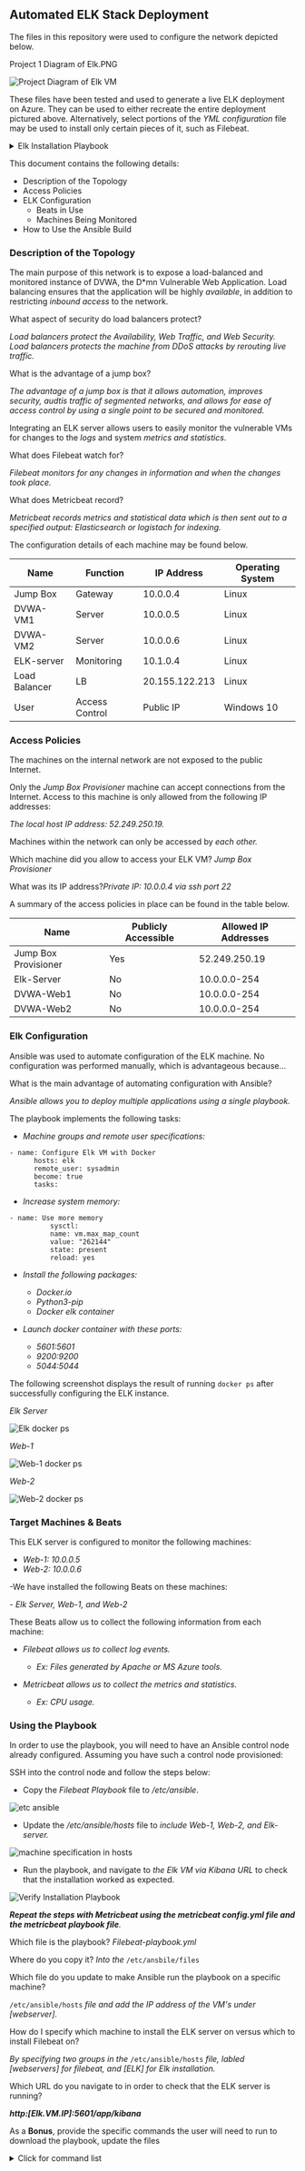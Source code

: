 ## Automated ELK Stack Deployment

The files in this repository were used to configure the network depicted below.

Project 1 Diagram of Elk.PNG

![Project Diagram of Elk VM](https://user-images.githubusercontent.com/88859779/141648701-d191b487-e6e7-418c-98d4-6789db64fc82.png)


These files have been tested and used to generate a live ELK deployment on Azure. They can be used to either recreate the entire deployment pictured above. Alternatively, select portions of the _YML configuration_ file may be used to install only certain pieces of it, such as Filebeat.

<details><summary>Elk Installation Playbook</summary>
```
---

	- name: Configure Elk VM with Docker
  	  hosts: elk
  	  remote_user: sysadmin
      become: true
  	  tasks:
    	# Use apt module
    - name: Install docker.io
      apt:
        update_cache: yes
        name: docker.io
        state: present

      `# Use apt module`
    - name: Install pip3
      apt:
        force_apt_get: yes
        name: python3-pip
        state: present

      `# Use pip module`
    - name: Install Docker python module
      pip:
        name: docker
        state: present

      `# Use sysctl module`
    - name: Use more memory
      sysctl:
        name: vm.max_map_count
        value: "262144"
        state: present
        reload: yes

      `# Use docker_container module`
    - name: download and launch a docker elk container
      docker_container:
        name: elk
        image: sebp/elk:761
        state: started
        restart_policy: always
        published_ports:
          - 5601:5601
          - 9200:9200
          - 5044:5044

      `# Use systemd module`
    - name: Enable service docker on boot
      systemd:
        name: docker
        `enabled: yes`
	```
</details>

This document contains the following details:
- Description of the Topology
- Access Policies
- ELK Configuration
  - Beats in Use
  - Machines Being Monitored
- How to Use the Ansible Build


### Description of the Topology

The main purpose of this network is to expose a load-balanced and monitored instance of DVWA, the D*mn Vulnerable Web Application.
Load balancing ensures that the application will be highly _available_, in addition to restricting _inbound access_ to the network.

What aspect of security do load balancers protect? 

_Load balancers protect the Availability, Web Traffic, and Web Security. Load balancers protects the machine from DDoS attacks by rerouting live traffic._

What is the advantage of a jump box? 

_The advantage of a jump box is that it allows automation, improves security, audtis traffic of segmented networks, and allows for ease of access control by using a single point to be secured and monitored._


Integrating an ELK server allows users to easily monitor the vulnerable VMs for changes to the _logs_ and system _metrics and statistics_.

What does Filebeat watch for? 

_Filebeat monitors for any changes in information and when the changes took place._

What does Metricbeat record?

_Metricbeat records metrics and statistical data which is then sent out to a specified output: Elasticsearch or logistach for indexing._

The configuration details of each machine may be found below.

| Name          | Function       | IP Address      | Operating System |
|---------------|----------------|-----------------|------------------|
| Jump Box      | Gateway        | 10.0.0.4        | Linux            |
| DVWA-VM1      | Server         | 10.0.0.5        | Linux            |
| DVWA-VM2      | Server         | 10.0.0.6        | Linux            |
| ELK-server    | Monitoring     | 10.1.0.4        | Linux            |
| Load Balancer | LB             | 20.155.122.213  | Linux            |
| User          | Access Control | Public IP       | Windows 10       |

### Access Policies

The machines on the internal network are not exposed to the public Internet. 

Only the _Jump Box Provisioner_ machine can accept connections from the Internet. Access to this machine is only allowed from the following IP addresses:

_The local host IP address: 52.249.250.19._

Machines within the network can only be accessed by _each other._

Which machine did you allow to access your ELK VM? _Jump Box Provisioner_

What was its IP address?_Private IP: 10.0.0.4 via ssh port 22_

A summary of the access policies in place can be found in the table below.

| Name                 | Publicly Accessible | Allowed IP Addresses     |
|----------------------|---------------------|--------------------------|
| Jump Box Provisioner | Yes                 | 52.249.250.19            |
| Elk-Server           | No                  | 10.0.0.0-254             |
| DVWA-Web1            | No                  | 10.0.0.0-254             |
| DVWA-Web2            | No                  | 10.0.0.0-254             |
                 

### Elk Configuration

Ansible was used to automate configuration of the ELK machine. No configuration was performed manually, which is advantageous because...

What is the main advantage of automating configuration with Ansible?

_Ansible allows you to deploy multiple applications using a single playbook._

The playbook implements the following tasks:

- _Machine groups and remote user specifications:_

```
- name: Configure Elk VM with Docker
  	  hosts: elk
  	  remote_user: sysadmin
 	  become: true
  	  tasks:
```

- _Increase system memory:_
```
- name: Use more memory
      	  sysctl:
       	  name: vm.max_map_count
          value: "262144"
          state: present
          reload: yes
```

- _Install the following packages:_
	- _Docker.io_
	- _Python3-pip_
	- _Docker elk container_

- _Launch docker container with these ports:_
	- _5601:5601_
	- _9200:9200_
	- _5044:5044_

The following screenshot displays the result of running `docker ps` after successfully configuring the ELK instance.

_Elk Server_

![Elk docker ps](https://user-images.githubusercontent.com/88859779/141648723-882227ce-22c8-4521-a094-df0c5f4fa1ad.png)

_Web-1_

![Web-1 docker ps](https://user-images.githubusercontent.com/88859779/141648732-1c7e4bc3-f227-42e1-b9d3-dd7ba5c99a59.png)

_Web-2_

![Web-2 docker ps](https://user-images.githubusercontent.com/88859779/141648736-7f19f795-81d6-49b0-93ab-47db01535420.png)

### Target Machines & Beats
This ELK server is configured to monitor the following machines:

- _Web-1: 10.0.0.5_
- _Web-2: 10.0.0.6_


-We have installed the following Beats on these machines:

_- Elk Server, Web-1, and Web-2_

These Beats allow us to collect the following information from each machine:

- _Filebeat allows us to collect log events._ 
	- _Ex: Files generated by Apache or MS Azure tools._

- _Metricbeat allows us to collect the metrics and statistics._
	- _Ex: CPU usage._



### Using the Playbook
In order to use the playbook, you will need to have an Ansible control node already configured. Assuming you have such a control node provisioned: 

SSH into the control node and follow the steps below:

- Copy the _Filebeat Playbook_ file to _/etc/ansible_.

![etc ansible](https://user-images.githubusercontent.com/88859779/141648775-1631eed9-c0ae-43f3-8f42-df14a638f1a1.png)

- Update the _/etc/ansible/hosts_ file to _include Web-1, Web-2, and Elk-server._

![machine specification in hosts](https://user-images.githubusercontent.com/88859779/141648782-6a2a6cc7-4c7d-4de8-b737-a484503d8f73.png)

- Run the playbook, and navigate to _the Elk VM via Kibana URL_ to check that the installation worked as expected.

![Verify Installation Playbook](https://user-images.githubusercontent.com/88859779/141648789-d77284ca-f13a-499c-ab4e-7f27ae353f6d.PNG)

_**Repeat the steps with Metricbeat using the metricbeat config.yml file and the metricbeat playbook file**._ 

Which file is the playbook? _Filebeat-playbook.yml_

Where do you copy it? _Into the_ `/etc/ansbile/files`

Which file do you update to make Ansible run the playbook on a specific machine? 

`/etc/ansible/hosts` _file and add the IP address of the VM's under [webserver]._

How do I specify which machine to install the ELK server on versus which to install Filebeat on?

_By specifying two groups in the_ `/etc/ansible/hosts` _file, labled [webservers] for filebeat, and [ELK] for Elk installation._

Which URL do you navigate to in order to check that the ELK server is running?

_**http:[Elk.VM.IP]:5601/app/kibana**_

As a **Bonus**, provide the specific commands the user will need to run to download the playbook, update the files

<details><summary>Click for command list</summary>
------Filebeat------

-First ssh into your ansible container by running the following command:
	`:~$ ssh -i [name of keygen] [user@ipaddress]`

- To create the filebeat-config.yml file run the following command:

`ansiblecontainer:~$ cd /etc/ansible/files`
`/etc/ansible/files# curl https://gist.githubusercontent.com/slape/5cc350109583af6cbe577bbcc0710c93/raw/eca603b72586fbe148c11f9c87bf96a63cb25760/Filebeat > /etc/ansible/filebeat-config.yml`


- Edit the file to servers info by running the following command:
	
	`/etc/ansible/files# nano filebeat-config.yml`

		output.elasticsearch: 
		hosts: ["10.1.0.4:9200"] #<- edit to ELK IP address
		username: "elastic"
		password: "changeme"
				&
		setup.kibana:
		host: "10.1.0.4:5601" #<- edit to ELK IP address

- To create the filebeat-playbook.yml file run the following command:
	`/etc/ansible# nano filebeat-playbook.yml`

- Configure the file to download the .deb file, install the .deb file, run the filebeat modules enable system, run the filebeat setup command, run the service filebeat start command, and to enable the filebeat service on boot. The configuration of the playbook should resemble:

---
		- name: Installing and Launch Filebeat
  		  hosts: webservers
  		  become: yes
  		  tasks:
    		# Use command module
  		- name: Download filebeat .deb file
    		  command: curl -L -O 		https://artifacts.elastic.co/downloads/beats/filebeat/filebeat-7.4.0-amd64.deb

    		# Use command module
  		- name: Install filebeat .deb
    		  command: dpkg -i filebeat-7.4.0-amd64.deb

    		# Use copy module
  		- name: Drop in filebeat.yml
    		  copy:
      		src: /etc/ansible/files/filebeat-config.yml
      		dest: /etc/filebeat/filebeat.yml

    		# Use command module
 		 - name: Enable and Configure System Module
   		   command: filebeat modules enable system

   		 # Use command module
 		 - name: Setup filebeat
  		   command: filebeat setup

   		 # Use command module
 		 - name: Start filebeat service
  		   command: service filebeat start

   		 # Use systemd module
  		- name: Enable service filebeat on boot
  		  systemd:
     		    name: filebeat
    		    enabled: yes


- To run this playbook navigate to the directory the file is at and run the following command:

	`/etc/ansible# ansible-playbook filebeat-playbook.yml`


------Metricbeat------

- To create the metricbeat-config.yml file run the following command:

	`ansiblecontainer:~$ cd /etc/ansible/files`

	`/etc/ansible/files# cp filebeat-config.yml metricbeat-config.yml`
- No edits to the copied contents required for the config file.

- To create the metricbeat-playbook.yml file navigate to where the filebeat-playbook file is located and run the following command:

	`/etc/ansible# cp filebeat-playbook.yml metricbeat-playbook.yml`

	`/etc/ansible# nano filebeat-playbook.yml`

- Change all "filebeat" to "metricbeat". Change the command URL path to metric beat path. The configuration of the playbook should resemble:

		---
		- name: Installing and Launch Metricbeat
  		  hosts: webservers
  		  become: yes
  		  tasks:
    		# Use command module
  		- name: Download metricbeat .deb file
    		  command: curl -L -O 		https://artifacts.elastic.co/downloads/beats/metricbeat/metricbeat-7.7.1-amd64.deb

    		# Use command module
  		- name: Install metricbeat .deb
    		  command: dpkg -i metricbeat-7.4.0-amd64.deb

    		# Use copy module
  		- name: Drop in metricbeat.yml
    		  copy:
      		src: /etc/ansible/files/metricbeat-config.yml
      		dest: /etc/metricbeat/metricbeat.yml

    		# Use command module
 		 - name: Enable and Configure System Module
   		   command: metricbeat modules enable system

   		 # Use command module
 		 - name: Setup metricbeat
  		   command: metricbeat setup

   		 # Use command module
 		 - name: Start metricbeat service
  		   command: service metricbeat start

   		 # Use systemd module
  		- name: Enable service metricbeat on boot
  		  systemd:
     		    name: metricbeat
    		    enabled: yes

- To run this playbook navigate to the directory the file is at and run the following command:

	`/etc/ansible# ansible-playbook metricbeat-playbook.yml`
</details>
